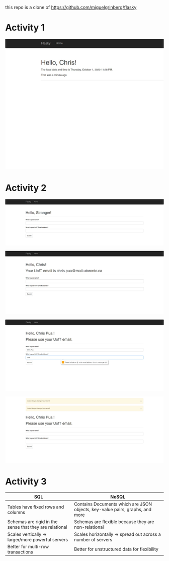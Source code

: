 this repo is a clone of https://github.com/miguelgrinberg/flasky

# Activity 1

![timestamp](/screenshots/timestamp.jpg)

# Activity 2

![stranger with email](/screenshots/stranger-with-email-form.jpg)

![name with uoft email](/screenshots/name-with-uoft-email.jpg)

![invalid email](screenshots/invalid-email.jpg)

![non-uoft-email](screenshots/non-uoft-email.jpg)

# Activity 3

| SQL | NoSQL |
|-----|-------|
|Tables have fixed rows and columns|Contains Documents which are JSON objects, key-value pairs, graphs, and more|
|Schemas are rigid in the sense that they are relational|Schemas are flexible because they are non-relational
|Scales vertically -> larger/more powerful servers|Scales horizontally -> spread out across a number of servers|
|Better for multi-row transactions|Better for unstructured data for flexibility|